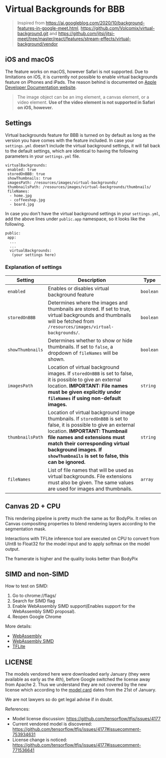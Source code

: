 # Virtual Backgrounds for BBB

> Inspired from https://ai.googleblog.com/2020/10/background-features-in-google-meet.html, https://github.com/Volcomix/virtual-background.git and https://github.com/jitsi/jitsi-meet/tree/master/react/features/stream-effects/virtual-background/vendor

## iOS and macOS

The feature works on macOS, however Safari is not supported. Due to limitations on iOS, it is currently not possible to enable virtual backgrounds feature on iPhones and iPads. The reason behind is documented on [Apple Developer Documentation website](https://developer.apple.com/documentation/webkitjs/canvasrenderingcontext2d/1630282-drawimage).

> The image object can be an img element, a canvas element, or a video element. **Use of the video element is not supported in Safari on iOS, however.**

## Settings

Virtual backgrounds feature for BBB is turned on by default as long as the version you have comes with the feature included. In case your `settings.yml` doesn't include the virtual background settings, it will fall back to the default settings, which are identical to having the following parameters in your `settings.yml` file.


    virtualBackgrounds:
     enabled: true
     storedOnBBB: true
     showThumbnails: true
     imagesPath: /resources/images/virtual-backgrounds/
     thumbnailsPath: /resources/images/virtual-backgrounds/thumbnails/
     fileNames:
      - home.jpg
      - coffeeshop.jpg
      - board.jpg

In case you don't have the virtual background settings in your `settings.yml`, add the above lines under `public.app` namespace, so it looks like the following.

    public:
     app:
      ...
      ...
      virtualBackgrounds:
       (your settings here)

### Explanation of settings

| Setting | Description | Type |
| --- | --- | --- |
| `enabled` | Enables or disables virtual background feature | `boolean` |
| `storedOnBBB` | Determines where the images and thumbnails are stored. If set to true, virtual backgrounds and thumbnails will be fetched from `/resources/images/virtual-backgrounds/`.  | `boolean` |
| `showThumbnails`| Determines whether to show or hide thumbnails. If set to `false`, a dropdown of `fileNames` will be shown. | `boolean` |
| `imagesPath` | Location of virtual background images. If `storedOnBBB` is set to false, it is possible to give an external location. **IMPORTANT: File names must be given explicitly under `fileNames` if using non-default images.** | `string` |
| `thumbnailsPath` | Location of virtual background image thumbnails. If `storedOnBBB` is set to false, it is possible to give an external location. **IMPORTANT: Thumbnail file names and extensions must match their corresponding virtual background images. If `showThumbnails` is set to false, this can be ignored.** | `string` |
| `fileNames` | List of file names that will be used as virtual backgrounds. File extensions must also be given. The same values are used for images and thumbnails. | `array` |



## Canvas 2D + CPU

This rendering pipeline is pretty much the same as for BodyPix. It relies on Canvas compositing properties to blend rendering layers according to the segmentation mask.

Interactions with TFLite inference tool are executed on CPU to convert from UInt8 to Float32 for the model input and to apply softmax on the model output.

The framerate is higher and the quality looks better than BodyPix

## SIMD and non-SIMD

How to test on SIMD:
1. Go to chrome://flags/
2. Search for SIMD flag
3. Enable WebAssembly SIMD support(Enables support for the WebAssembly SIMD proposal).
4. Reopen Google Chrome

More details:
- [WebAssembly](https://webassembly.org/)
- [WebAssembly SIMD](https://github.com/WebAssembly/simd)
- [TFLite](https://blog.tensorflow.org/2020/07/accelerating-tensorflow-lite-xnnpack-integration.html)

## LICENSE

The models vendored here were downloaded early January (they were available as early as the 4th), before Google switched the license away from Apache 2. Thus we understand they are not covered by the new license which according to the [model card](https://github.com/tensorflow/tfjs/files/6466044/Model.Card-Meet.Segmentation.pdf) dates from the 21st of January.

We are not lawyers so do get legal advise if in doubt.

References:

- Model license discussion: https://github.com/tensorflow/tfjs/issues/4177
- Current vendored model is discovered: https://github.com/tensorflow/tfjs/issues/4177#issuecomment-753934631
- License change is noticed: https://github.com/tensorflow/tfjs/issues/4177#issuecomment-771536641